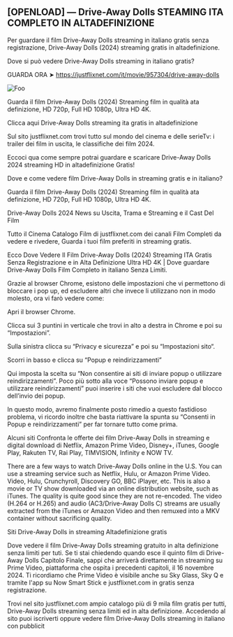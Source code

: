 ## [OPENLOAD] — Drive-Away Dolls STEAMING ITA COMPLETO IN ALTADEFINIZIONE

Per guardare il film Drive-Away Dolls streaming in italiano gratis senza registrazione, Drive-Away Dolls (2024) streaming gratis in altadefinizione.

Dove si può vedere Drive-Away Dolls streaming in italiano gratis?

GUARDA ORA ➤ https://justflixnet.com/it/movie/957304/drive-away-dolls

<animated-image data-catalyst=""><a href="https://justflixnet.com/it/movie/957304/drive-away-dolls" rel="nofollow" data-target="animated-image.originalLink"><img src="https://camo.githubusercontent.com/917e6ed5c302499242165dcc02bdbce85c075fd21b35918eb9c0b771855261b8/68747470733a2f2f7374617469632e7769787374617469632e636f6d2f6d656469612f6232343966395f61646163386637306662336634356238383639313639366337376465313866337e6d76322e676966" alt="Foo" data-canonical-src="https://static.wixstatic.com/media/b249f9_adac8f70fb3f45b88691696c77de18f3~mv2.gif" style="max-width: 100%; display: inline-block;" data-target="animated-image.originalImage"></a>

Guarda il film Drive-Away Dolls (2024) Streaming film in qualità ata definizione, HD 720p, Full HD 1080p, Ultra HD 4K.

Clicca aqui Drive-Away Dolls streaming ita gratis in altadefinizione

Sul sito justflixnet.com trovi tutto sul mondo del cinema e delle serieTv: i trailer dei film in uscita, le classifiche dei film 2024.

Eccoci qua come sempre potrai guardare e scaricare Drive-Away Dolls 2024 streaming HD in altadefinizione Gratis!

Dove e come vedere film Drive-Away Dolls in streaming gratis e in italiano?

Guarda il film Drive-Away Dolls (2024) Streaming film in qualità ata definizione, HD 720p, Full HD 1080p, Ultra HD 4K.

Drive-Away Dolls 2024 News su Uscita, Trama e Streaming e il Cast Del Film

Tutto il Cinema Catalogo Film di justflixnet.com dei canali Film Completi da vedere e rivedere, Guarda i tuoi film preferiti in streaming gratis.

Ecco Dove Vedere Il Film Drive-Away Dolls (2024) Streaming ITA Gratis Senza Registrazione e in Alta Definizione Ultra HD 4K | Dove guardare Drive-Away Dolls Film Completo in italiano Senza Limiti.

Grazie al browser Chrome, esistono delle impostazioni che vi permettono di bloccare i pop up, ed escludere altri che invece li utilizzano non in modo molesto, ora vi farò vedere come:

Apri il browser Chrome.

Clicca sui 3 puntini in verticale che trovi in alto a destra in Chrome e poi su “Impostazioni”.

Sulla sinistra clicca su “Privacy e sicurezza” e poi su “Impostazioni sito“.

Scorri in basso e clicca su “Popup e reindirizzamenti”

Qui imposta la scelta su “Non consentire ai siti di inviare popup o utilizzare reindirizzamenti”. Poco più sotto alla voce “Possono inviare popup e utilizzare reindirizzamenti” puoi inserire i siti che vuoi escludere dal blocco dell’invio dei popup.

In questo modo, avremo finalmente posto rimedio a questo fastidioso problema, vi ricordo inoltre che basta riattivare la spunta su “Consenti in Popup e reindirizzamenti” per far tornare tutto come prima.

Alcuni siti Confronta le offerte dei film Drive-Away Dolls in streaming e digital download di Netflix, Amazon Prime Video, Disney+, iTunes, Google Play, Rakuten TV, Rai Play, TIMVISION, Infinity e NOW TV.

There are a few ways to watch Drive-Away Dolls online in the U.S. You can use a streaming service such as Netflix, Hulu, or Amazon Prime Video. Video, Hulu, Crunchyroll, Discovery GO, BBC iPlayer, etc. This is also a movie or TV show downloaded via an online distribution website, such as iTunes. The quality is quite good since they are not re-encoded. The video (H.264 or H.265) and audio (AC3/Drive-Away Dolls C) streams are usually extracted from the iTunes or Amazon Video and then remuxed into a MKV container without sacrificing quality.

Siti Drive-Away Dolls in streaming Altadefinizione gratis

Dove vedere il film Drive-Away Dolls streaming gratuito in alta definizione senza limiti per tuti. Se ti stai chiedendo quando esce il quinto film di Drive-Away Dolls Capitolo Finale, sappi che arriverà direttamente in streaming su Prime Video, piattaforma che ospita i precedenti capitoli, il 16 novembre 2024. Ti ricordiamo che Prime Video è visibile anche su Sky Glass, Sky Q e tramite l'app su Now Smart Stick e justflixnet.com in gratis senza registrazione.

Trovi nel sito justflixnet.com ampio catalogo più di 9 mila film gratis per tutti, Drive-Away Dolls streaming senza limiti ed in alta definizione. Accedendo al sito puoi iscriverti oppure vedere film Drive-Away Dolls streaming in italiano con pubblicit
